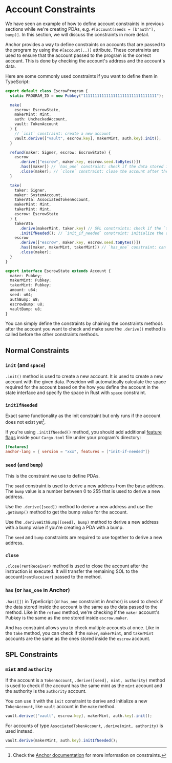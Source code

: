 # Account Constraints

We have seen an example of how to define account constraints in previous sections while we're creating PDAs, e.g. `#[account(seeds = [b"auth"], bump)]`. In this section, we will discuss the constraints in more detail.

Anchor provides a way to define constraints on accounts that are passed to the program by using the `#[account(..)]` attribute. These constraints are used to ensure that the account passed to the program is the correct account. This is done by checking the account's address and the account's data.

Here are some commonly used constraints if you want to define them in TypeScript:

```typescript
export default class EscrowProgram {
  static PROGRAM_ID = new Pubkey("11111111111111111111111111111111");

  make(
    escrow: EscrowState,
    makerMint: Mint,
    auth: UncheckedAccount,
    vault: TokenAccount
  ) {
    // `init` constraint: create a new account
    vault.derive(["vault", escrow.key], makerMint, auth.key).init();
  }

  refund(maker: Signer, escrow: EscrowState) {
    escrow
      .derive(["escrow", maker.key, escrow.seed.toBytes()])
      .has([maker]) // `has_one` constraint: check if the data stored inside the `escrow.maker` is the same as the `maker` account
      .close(maker); // `close` constraint: close the account after the instruction is executed, transfer the remaining SOL to the `maker` account
  }

  take(
    taker: Signer,
    maker: SystemAccount,
    takerAta: AssociatedTokenAccount,
    makerMint: Mint,
    takerMint: Mint,
    escrow: EscrowState
  ) {
    takerAta
      .derive(makerMint, taker.key) // SPL constraints: check if the `taker` account has the same mint as the `makerMint` account and the authority is the `taker` account
      .initIfNeeded(); // `init_if_needed` constraint: initialize the account if it doesn't exist
    escrow
      .derive(["escrow", maker.key, escrow.seed.toBytes()])
      .has([maker, makerMint, takerMint]) // `has_one` constraint: can specify multiple accounts to check
      .close(maker);
  }
}

export interface EscrowState extends Account {
  maker: Pubkey;
  makerMint: Pubkey;
  takerMint: Pubkey;
  amount: u64;
  seed: u64;
  authBump: u8;
  escrowBump: u8;
  vaultBump: u8;
}
```

You can simply define the constraints by chaining the constraints methods after the account you want to check and make sure the `.derive()` method is called before the other constraints methods.

## Normal Constraints

### `init` (and `space`)

`.init()` method is used to create a new account. It is used to create a new account with the given data. Poseidon will automatically calculate the space required for the account based on the how you define the account in the state interface and specify the space in Rust with `space` constraint.

### `initIfNeeded`

Exact same functionality as the init constraint but only runs if the account does not exist yet[^note].

If you're using `.initIfNeeded()` method, you should add additional [feature flags](https://docs.rs/crate/anchor-lang/latest/features#init-if-needed) inside your `Cargo.toml` file under your program's directory:

```toml
[features]
anchor-lang = { version = "xxx", features = ["init-if-needed"]}
```

### `seed` (and `bump`)

This is the constraint we use to define PDAs.

The `seed` constraint is used to derive a new address from the base address. The `bump` value is a number between 0 to 255 that is used to derive a new address.

Use the `.derive([seed])` method to derive a new address and use the `.getBump()` method to get the bump value for the account.

Use the `.deriveWithBump([seed], bump)` method to derive a new address with a bump value if you're creating a PDA with a bump.

The `seed` and `bump` constraints are required to use together to derive a new address.

### `close`

`.close(rentReceiver)` method is used to close the account after the instruction is executed. It will transfer the remaining SOL to the account(`rentReceiver`) passed to the method.

### `has` (or `has_one` in Anchor)

`.has([])` in TypeScript (or `has_one` constraint in Anchor) is used to check if the data stored inside the account is the same as the data passed to the method. Like in the `refund` method, we're checking if the `maker` account's Pubkey is the same as the one stored inside `escrow.maker`.

And `has` constraint allows you to check multiple accounts at once. Like in the `take` method, you can check if the `maker`, `makerMint`, and `takerMint` accounts are the same as the ones stored inside the `escrow` account.

## SPL Constraints

### `mint` and `authority`

If the account is a `TokenAccount`, `.derive([seed], mint, authority)` method is used to check if the account has the same mint as the `mint` account and the authority is the `authority` account.

You can use it with the `init` constraint to derive and initialize a new `TokenAccount`, like `vault` account in the `make` method.

```typescript
vault.derive(["vault", escrow.key], makerMint, auth.key).init();
```

For accounts of type `AssociatedTokenAccount`, `.derive(mint, authority)` is used instead.

```typescript
vault.derive(makerMint, auth.key).initIfNeeded();
```

[^note]: Check the [Anchor documentation](https://docs.rs/anchor-lang/latest/anchor_lang/derive.Accounts.html#constraints) for more information on constraints.
